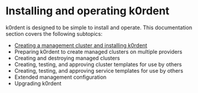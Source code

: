 # Installing and operating k0rdent

k0rdent is designed to be simple to install and operate. This documentation section covers the following subtopics:

- [Creating a management cluster and installing k0rdent](admin-create-mgmt-cluster-install-k0rdent.md)
- Preparing k0rdent to create managed clusters on multiple providers
- Creating and destroying managed clusters
- Creating, testing, and approving cluster templates for use by others
- Creating, testing, and approving service templates for use by others
- Extended management configuration
- Upgrading k0rdent